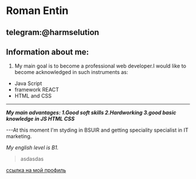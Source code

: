 # Roman Entin
## telegram:@harmselution
## Information about me:
1) My main goal is to become a professional web developer.I would like to become acknowledged in such instruments as:
 * Java Script
 * framework REACT
 * HTML and CSS 
 ***
 ***My main advantages:
 1.Good soft skills
 2.Hardworking
 3.good basic knowledge in JS HTML CSS***

---At this moment I'm styding in BSUIR and getting speciality specialist in IT marketing.

*My english level is B1.*
>asdasdas

[ссылка на мой профиль](https://www.youtube.com/watch?v=syrGPPekLHQ)
